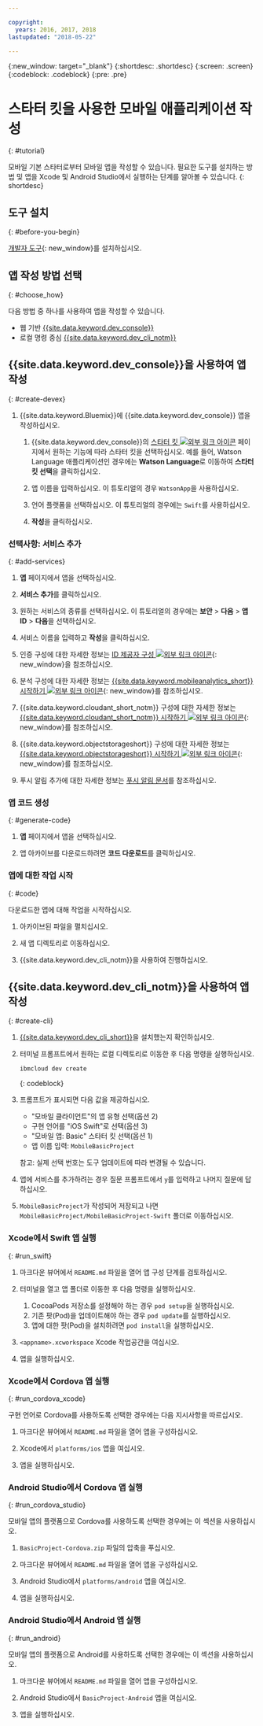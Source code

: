 ```yaml
---

copyright:
  years: 2016, 2017, 2018
lastupdated: "2018-05-22"

---
```


{:new_window: target="_blank"}
{:shortdesc: .shortdesc}
{:screen: .screen}
{:codeblock: .codeblock}
{:pre: .pre}

# 스타터 킷을 사용한 모바일 애플리케이션 작성
{: #tutorial}

모바일 기본 스타터로부터 모바일 앱을 작성할 수 있습니다. 필요한 도구를 설치하는 방법 및 앱을 Xcode 및 Android Studio에서 실행하는 단계를 알아볼 수 있습니다.
{: shortdesc}

## 도구 설치
{: #before-you-begin}

[개발자 도구](/docs/cli/idt/index.html#create){: new_window}를 설치하십시오.

## 앱 작성 방법 선택
{: #choose_how}

다음 방법 중 하나를 사용하여 앱을 작성할 수 있습니다.
- 웹 기반 [{{site.data.keyword.dev_console}}](#create-devex)
- 로컬 명령 중심 [{{site.data.keyword.dev_cli_notm}}](#create-cli)

## {{site.data.keyword.dev_console}}을 사용하여 앱 작성
{: #create-devex}

1. {{site.data.keyword.Bluemix}}에 {{site.data.keyword.dev_console}} 앱을 작성하십시오.

    1. {{site.data.keyword.dev_console}}의 [스타터 킷 ![외부 링크 아이콘](../../icons/launch-glyph.svg "외부 링크 아이콘")](https://console.ng.bluemix.net/developer/appservice/starter-kits/) 페이지에서 원하는 기능에 따라 스타터 킷을 선택하십시오. 예를 들어, Watson Language 애플리케이션인 경우에는 **Watson Language**로 이동하여 **스타터 킷 선택**을 클릭하십시오.

    2. 앱 이름을 입력하십시오. 이 튜토리얼의 경우 `WatsonApp`을 사용하십시오.   

    3. 언어 플랫폼을 선택하십시오. 이 튜토리얼의 경우에는 `Swift`를 사용하십시오.

    4. **작성**을 클릭하십시오.

### 선택사항: 서비스 추가
{: #add-services}

1. **앱** 페이지에서 앱을 선택하십시오.

2. **서비스 추가**를 클릭하십시오.

3. 원하는 서비스의 종류를 선택하십시오. 이 튜토리얼의 경우에는 **보안** > **다음** > **앱 ID** > **다음**을 선택하십시오.

4. 서비스 이름을 입력하고 **작성**을 클릭하십시오.

5. 인증 구성에 대한 자세한 정보는 [ID 제공자 구성 ![외부 링크 아이콘](../../icons/launch-glyph.svg "외부 링크 아이콘")](/docs/services/appid/identity-providers.html){: new_window}을 참조하십시오.

6. 분석 구성에 대한 자세한 정보는 [{{site.data.keyword.mobileanalytics_short}} 시작하기 ![외부 링크 아이콘](../../icons/launch-glyph.svg "외부 링크 아이콘")](/docs/services/mobileanalytics/index.html){: new_window}를 참조하십시오.

7. {{site.data.keyword.cloudant_short_notm}} 구성에 대한 자세한 정보는 [{{site.data.keyword.cloudant_short_notm}} 시작하기 ![외부 링크 아이콘](../../icons/launch-glyph.svg "외부 링크 아이콘")](/docs/services/Cloudant/index.html){: new_window}를 참조하십시오.

8. {{site.data.keyword.objectstorageshort}} 구성에 대한 자세한 정보는 [{{site.data.keyword.objectstorageshort}} 시작하기 ![외부 링크 아이콘](../../icons/launch-glyph.svg "외부 링크 아이콘")](/docs/services/ObjectStorage/index.html){: new_window}를 참조하십시오.

9. 푸시 알림 추가에 대한 자세한 정보는 [푸시 알림 문서](/docs/services/mobilepush/c_overview_push.html#overview-push)를 참조하십시오.

### 앱 코드 생성
{: #generate-code}

1. **앱** 페이지에서 앱을 선택하십시오.

2. 앱 아카이브를 다운로드하려면 **코드 다운로드**를 클릭하십시오.

### 앱에 대한 작업 시작
{: #code}

다운로드한 앱에 대해 작업을 시작하십시오.

1. 아카이브된 파일을 펼치십시오.

2. 새 앱 디렉토리로 이동하십시오.

3. {{site.data.keyword.dev_cli_notm}}을 사용하여 진행하십시오.


## {{site.data.keyword.dev_cli_notm}}을 사용하여 앱 작성
{: #create-cli}

1. [{{site.data.keyword.dev_cli_short}}](/docs/cli/idt/index.html)을 설치했는지 확인하십시오.

2. 터미널 프롬프트에서 원하는 로컬 디렉토리로 이동한 후 다음 명령을 실행하십시오.

	```
	ibmcloud dev create
	```
	{: codeblock}

3. 프롬프트가 표시되면 다음 값을 제공하십시오.

	* "모바일 클라이언트"의 앱 유형 선택(옵션 2)
	* 구현 언어를 "iOS Swift"로 선택(옵션 3)
	* "모바일 앱: Basic" 스타터 킷 선택(옵션 1)
	* 앱 이름 입력: `MobileBasicProject`

    참고: 실제 선택 번호는 도구 업데이트에 따라 변경될 수 있습니다.

4. 앱에 서비스를 추가하려는 경우 질문 프롬프트에서 `y`를 입력하고 나머지 질문에 답하십시오.

5. `MobileBasicProject`가 작성되어 저장되고 나면 `MobileBasicProject/MobileBasicProject-Swift` 폴더로 이동하십시오.

### Xcode에서 Swift 앱 실행
{: #run_swift}

1. 마크다운 뷰어에서 `README.md` 파일을 열어 앱 구성 단계를 검토하십시오.

2. 터미널을 열고 앱 폴더로 이동한 후 다음 명령을 실행하십시오.
    1. CocoaPods 저장소를 설정해야 하는 경우 `pod setup`을 실행하십시오.
    2. 기존 팟(Pod)을 업데이트해야 하는 경우 `pod update`를 실행하십시오.
    3. 앱에 대한 팟(Pod)을 설치하려면 `pod install`을 실행하십시오.

3. `<appname>.xcworkspace` Xcode 작업공간을 여십시오.

4. 앱을 실행하십시오.

### Xcode에서 Cordova 앱 실행
{: #run_cordova_xcode}

구현 언어로 Cordova를 사용하도록 선택한 경우에는 다음 지시사항을 따르십시오.

1. 마크다운 뷰어에서 `README.md` 파일을 열어 앱을 구성하십시오.

2. Xcode에서 `platforms/ios` 앱을 여십시오.

3. 앱을 실행하십시오.

### Android Studio에서 Cordova 앱 실행
{: #run_cordova_studio}

모바일 앱의 플랫폼으로 Cordova를 사용하도록 선택한 경우에는 이 섹션을 사용하십시오.

1. `BasicProject-Cordova.zip` 파일의 압축을 푸십시오.

2. 마크다운 뷰어에서 `README.md` 파일을 열어 앱을 구성하십시오.

3. Android Studio에서 `platforms/android` 앱을 여십시오.

4. 앱을 실행하십시오.

### Android Studio에서 Android 앱 실행
{: #run_android}

모바일 앱의 플랫폼으로 Android를 사용하도록 선택한 경우에는 이 섹션을 사용하십시오.

1. 마크다운 뷰어에서 `README.md` 파일을 열어 앱을 구성하십시오.

2. Android Studio에서 `BasicProject-Android` 앱을 여십시오.

3. 앱을 실행하십시오.
